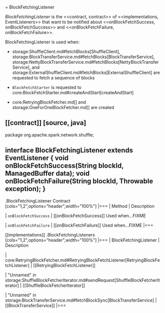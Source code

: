 = BlockFetchingListener

*BlockFetchingListener* is the <<contract, contract>> of <<implementations, EventListeners>> that want to be notified about <<onBlockFetchSuccess, onBlockFetchSuccess>> and <<onBlockFetchFailure, onBlockFetchFailure>>.

BlockFetchingListener is used when:

* storage:ShuffleClient.md#fetchBlocks[ShuffleClient], storage:BlockTransferService.md#fetchBlocks[BlockTransferService], storage:NettyBlockTransferService.md#fetchBlocks[NettyBlockTransferService], and storage:ExternalShuffleClient.md#fetchBlocks[ExternalShuffleClient] are requested to fetch a sequence of blocks

* `BlockFetchStarter` is requested to core:BlockFetchStarter.md#createAndStart[createAndStart]

* core:RetryingBlockFetcher.md[] and storage:OneForOneBlockFetcher.md[] are created

[[contract]]
[source, java]
----
package org.apache.spark.network.shuffle;

interface BlockFetchingListener extends EventListener {
  void onBlockFetchSuccess(String blockId, ManagedBuffer data);
  void onBlockFetchFailure(String blockId, Throwable exception);
}
----

.BlockFetchingListener Contract
[cols="1,2",options="header",width="100%"]
|===
| Method
| Description

| `onBlockFetchSuccess`
| [[onBlockFetchSuccess]] Used when...FIXME

| `onBlockFetchFailure`
| [[onBlockFetchFailure]] Used when...FIXME
|===

[[implementations]]
.BlockFetchingListeners
[cols="1,2",options="header",width="100%"]
|===
| BlockFetchingListener
| Description

| core:RetryingBlockFetcher.md#RetryingBlockFetchListener[RetryingBlockFetchListener]
| [[RetryingBlockFetchListener]]

| "Unnamed" in storage:ShuffleBlockFetcherIterator.md#sendRequest[ShuffleBlockFetcherIterator]
| [[ShuffleBlockFetcherIterator]]

| "Unnamed" in storage:BlockTransferService.md#fetchBlockSync[BlockTransferService]
| [[BlockTransferService]]
|===
